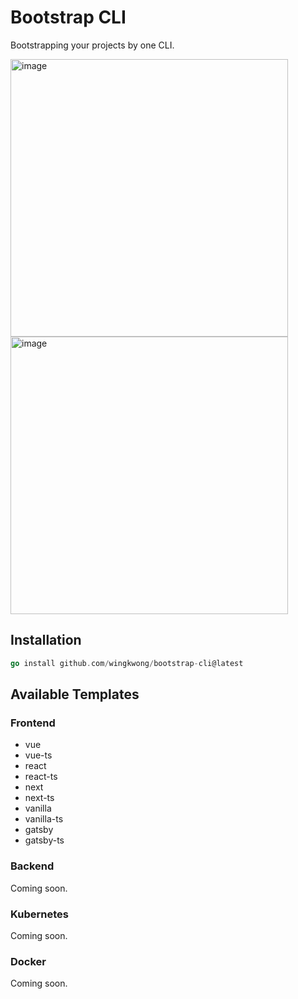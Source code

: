 # Bootstrap CLI

Bootstrapping your projects by one CLI.

<img width="444" alt="image" src="https://user-images.githubusercontent.com/35857179/218129537-9c870778-89ee-4bf0-87b8-b83b4cf4a79f.png">

<img width="444" alt="image" src="https://user-images.githubusercontent.com/35857179/218129793-66f9fd63-2163-4c14-8571-c8ceba91a0d5.png">

## Installation

```go
go install github.com/wingkwong/bootstrap-cli@latest
```

## Available Templates

### Frontend

- vue
- vue-ts
- react
- react-ts
- next
- next-ts
- vanilla
- vanilla-ts
- gatsby
- gatsby-ts

### Backend

Coming soon.

### Kubernetes

Coming soon.

### Docker 

Coming soon.